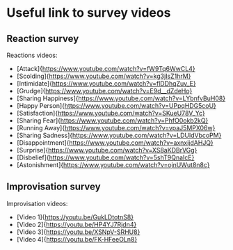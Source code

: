 # Useful link to survey videos

## Reaction survey
Reactions videos:
* [Attack]{https://www.youtube.com/watch?v=fW9Tq6WwCL4}
* [Scolding]{https://www.youtube.com/watch?v=kg3jIsZ1hrM}
* [Intimidate]{https://www.youtube.com/watch?v=flDDhqZuv_E}
* [Grudge]{https://www.youtube.com/watch?v=E9d__dZdeHo}
* [Sharing Happiness]{https://www.youtube.com/watch?v=LYbnfvBuH08}
* [Happy Person]{https://www.youtube.com/watch?v=UPpqHDG5coU}
* [Satisfaction]{https://www.youtube.com/watch?v=SKueU78V_Yc}
* [Sharing Fear]{https://www.youtube.com/watch?v=PhfO0okb2kQ}
* [Running Away]{https://www.youtube.com/watch?v=vpaJ5MPX06w}
* [Sharing Sadness]{https://www.youtube.com/watch?v=LDUldVbcoPM}
* [Disappointment]{https://www.youtube.com/watch?v=axnxijdAHJQ}
* [Surprise]{https://www.youtube.com/watch?v=XS8aKDBrVGg}
* [Disbelief]{https://www.youtube.com/watch?v=5shT9QnaIcE}
* [Astonishment]{https://www.youtube.com/watch?v=ojnUWut8n8c}

## Improvisation survey
Improvisation videos:
* [Video 1]{https://youtu.be/GukLDtotnS8}
* [Video 2]{https://youtu.be/HP4YJ7Rjdn4}
* [Video 3]{https://youtu.be/XSNpV-SRHU8}
* [Video 4]{https://youtu.be/FK-HFeeOLn8}